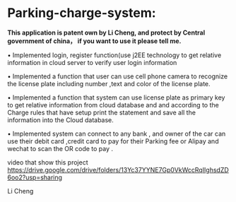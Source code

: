 # Parking-charge-system:
<strong>This application is patent own by Li Cheng, and protect by Central government of china， if you want to use it please tell me.</strong>

•	Implemented login, register  function(use j2EE technology to get relative information in cloud server  to verify user login information 

•	Implemented a function that user can use cell phone camera to recognize the license plate including number ,text and color of the license plate.

•	Implemented a function that system can use license plate as primary key to get relative information from cloud database and and according to the Charge rules that have setup print the statement and save all the information into the Cloud database.

•	Implemented system can connect to any bank , and owner of the car can use their debit card ,credit card to pay for their Parking fee or Alipay and wechat to scan the OR code to pay .

video that show this project
https://drive.google.com/drive/folders/13Yc37YYNE7Gp0VkWccRqIIghsdZD6oo2?usp=sharing

Li Cheng
